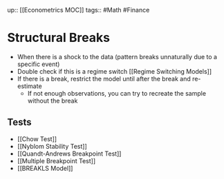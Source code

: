 up:: [[Econometrics MOC]]
tags:: #Math #Finance  
# Structural Breaks
- When there is a shock to the data (pattern breaks unnaturally due to a specific event)
- Double check if this is a regime switch [[Regime Switching Models]]
- If there is a break, restrict the model until after the break and re-estimate
	- If not enough observations, you can try to recreate the sample without the break
## Tests
- [[Chow Test]]
- [[Nyblom Stability Test]]
- [[Quandt-Andrews Breakpoint Test]]
- [[Multiple Breakpoint Test]]
- [[BREAKLS Model]]
